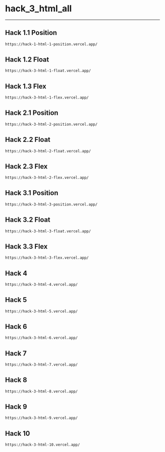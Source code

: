 # hack_3_html_all
---
## Hack 1.1 Position
```sh
https://hack-1-html-1-position.vercel.app/
```
## Hack 1.2 Float
```sh
https://hack-3-html-1-float.vercel.app/
```
## Hack 1.3 Flex
```sh
https://hack-3-html-1-flex.vercel.app/
```
## Hack 2.1 Position
```sh
https://hack-3-html-2-position.vercel.app/
```
## Hack 2.2 Float
```sh
https://hack-3-html-2-float.vercel.app/
```
## Hack 2.3 Flex
```sh
https://hack-3-html-2-flex.vercel.app/
```
## Hack 3.1 Position
```sh
https://hack-3-html-3-position.vercel.app/
```
## Hack 3.2 Float
```sh
https://hack-3-html-3-float.vercel.app/
```
## Hack 3.3 Flex
```sh
https://hack-3-html-3-flex.vercel.app/
```
## Hack 4 
```sh
https://hack-3-html-4.vercel.app/
```
## Hack 5
```sh
https://hack-3-html-5.vercel.app/
```
## Hack 6
```sh
https://hack-3-html-6.vercel.app/
```
## Hack 7
```sh
https://hack-3-html-7.vercel.app/
```
## Hack 8
```sh
https://hack-3-html-8.vercel.app/
```
## Hack 9
```sh
https://hack-3-html-9.vercel.app/
```
## Hack 10
```sh
https://hack-3-html-10.vercel.app/
```
